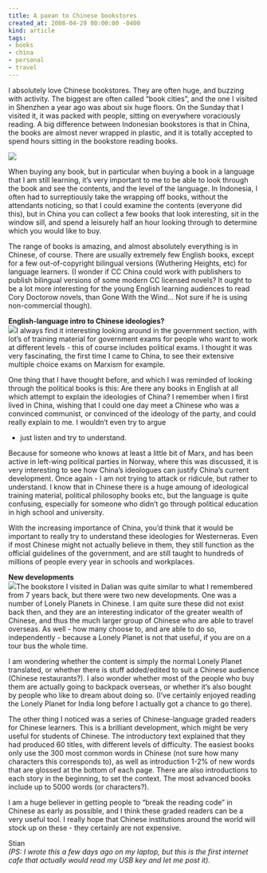 ```yaml
---
title: A paean to Chinese bookstores
created_at: 2008-04-29 00:00:00 -0400
kind: article
tags:
- books
- china
- personal
- travel
---
```


I absolutely love Chinese bookstores. They are often huge, and buzzing
with activity. The biggest are often called “book cities”, and the one I
visited in Shenzhen a year ago was about six huge floors. On the Sunday
that I visited it, it was packed with people, sitting on everywhere
voraciously reading. A big difference between Indonesian bookstores is
that in China, the books are almost never wrapped in plastic, and it is
totally accepted to spend hours sitting in the bookstore reading books.

![](http://www.yunhe.gov.cn/zhxx/tpxw/W020050717342146023507.jpg)

When buying any book, but in particular when buying a book in a language
that I am still learning, it’s very important to me to be able to look
through the book and see the contents, and the level of the language. In
Indonesia, I often had to surreptiously take the wrapping off books,
without the attendants noticing, so that I could examine the contents
(everyone did this), but in China you can collect a few books that look
interesting, sit in the window sill, and spend a leisurely half an hour
looking through to determine which you would like to buy.

The range of books is amazing, and almost absolutely everything is in
Chinese, of course. There are usually extremely few English books,
except for a few out-of-copyright bilingual versions (Wuthering Heights,
etc) for language learners. (I wonder if CC China could work with
publishers to publish bilingual versions of some modern CC licensed
novels? It ought to be a lot more interesting for the young English
learning audiences to read Cory Doctorow novels, than Gone With the
Wind… Not sure if he is using non-commercial though).

**English-language intro to Chinese ideologies?**\
 ![](http://book.kaoyantj.com/kaoyanimg/2004111516263.jpg)I always find
it interesting looking around in the government section, with lot’s of
training material for government exams for people who want to work at
different levels - this of course includes political exams. I thought it
was very fascinating, the first time I came to China, to see their
extensive multiple choice exams on Marxism for example.

One thing that I have thought before, and which I was reminded of
looking through the political books is this: Are there any books in
English at all which attempt to explain the ideologies of China? I
remember when I first lived in China, wishing that I could one day meet
a Chinese who was a convinced communist, or convinced of the ideology of
the party, and could really explain to me. I wouldn’t even try to argue
- just listen and try to understand.

Because for someone who knows at least a little bit of Marx, and has
been active in left-wing political parties in Norway, where this was
discussed, it is very interesting to see how China’s ideologues can
justify China’s current development. Once again - I am not trying to
attack or ridicule, but rather to understand. I know that in Chinese
there is a huge amoung of ideological training material, political
philosophy books etc, but the language is quite confusing, especially
for someone who didn’t go through political education in high school and
university.

With the increasing importance of China, you’d think that it would be
important to really try to understand these ideologies for Westerneras.
Even if most Chinese might not actually believe in them, they still
function as the official guidelines of the government, and are still
taught to hundreds of millions of people every year in schools and
workplaces.

**New developments**\
 ![](http://www.douban.com/lpic/s2612164.jpg)The bookstore I visited in
Dalian was quite similar to what I remembered from 7 years back, but
there were two new developments. One was a number of Lonely Planets in
Chinese. I am quite sure these did not exist back then, and they are an
interesting indicator of the greater wealth of Chinese, and thus the
much larger group of Chinese who are able to travel overseas. As well -
how many choose to, and are able to do so, independently - because a
Lonely Planet is not that useful, if you are on a tour bus the whole
time.

I am wondering whether the content is simply the normal Lonely Planet
translated, or whether there is stuff added/edited to suit a Chinese
audience (Chinese restaurants?). I also wonder whether most of the
people who buy them are actually going to backpack overseas, or whether
it’s also bought by people who like to dream about doing so. (I’ve
certainly enjoyed reading the Lonely Planet for India long before I
actually got a chance to go there).

The other thing I noticed was a series of Chinese-language graded
readers for Chinese learners. This is a brilliant development, which
might be very useful for students of Chinese. The introductory text
explained that they had produced 60 titles, with different levels of
difficulty. The easiest books only use the 300 most common words in
Chinese (not sure how many characters this corresponds to), as well as
introduction 1-2% of new words that are glossed at the bottom of each
page. There are also introductions to each story in the beginning, to
set the context. The most advanced books include up to 5000 words (or
characters?).

I am a huge believer in getting people to “break the reading code” in
Chinese as early as possible, and I think these graded readers can be a
very useful tool. I really hope that Chinese institutions around the
world will stock up on these - they certainly are not expensive.

Stian\
 *(PS: I wrote this a few days ago on my laptop, but this is the first
internet cafe that actually would read my USB key and let me post it).*
